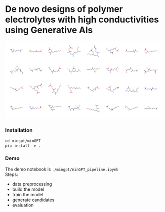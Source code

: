 # De novo designs of polymer electrolytes with high conductivities using Generative AIs
![Generated polymer electrolyte](https://github.com/TRI-AMDD/PolyGen/blob/main/molecule_grid.png)

### Installation
```
cd mingpt/minGPT
pip install -e .
```
### Demo
The demo notebook is ```./mingpt/minGPT_pipeline.ipynb```<br>
Steps: 
- data preprocessing
- build the model
- train the model
- generate candidates
- evaluation

